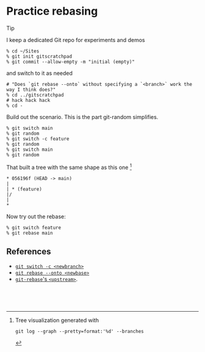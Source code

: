 # Practice rebasing

> [!TIP]
> I keep a dedicated Git repo for experiments and demos
> 
> ```shell
> % cd ~/Sites
> % git init gitscratchpad
> % git commit --allow-empty -m "initial (empty)"
> ```
> 
> and switch to it as needed
> 
> ```shell
> # "Does `git rebase --onto` without specifying a `<branch>` work the way I think does?"
> % cd ../gitscratchpad
> # hack hack hack
> % cd -
> ```

Build out the scenario. This is the part git-random simplifies.

```shell
% git switch main
% git random
% git switch -c feature
% git random
% git switch main
% git random
```

That built a tree with the same shape as this one [^1]

```
* 056196f (HEAD -> main)
|
| * (feature)
|/
|
*
```

Now try out the rebase:

```shell
% git switch feature
% git rebase main
```

## References

- [`git switch -c <newbranch>`](https://git-scm.com/docs/git-switch#Documentation/git-switch.txt--cltnew-branchgt)
- [`git rebase --onto <newbase>`](https://git-scm.com/docs/git-diff#Documentation/git-diff.txt-emgitdiffemltoptionsgtltcommitgtltcommitgt--ltpathgt82308203-1)
- [`git-rebase`'s `<upstream>`](https://git-scm.com/docs/git-rebase#Documentation/git-rebase.txt-ltupstreamgt).

&nbsp;

&nbsp;

[^1]: Tree visualization generated with

    ```shell
    git log --graph --pretty=format:'%d' --branches
    ```